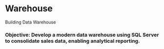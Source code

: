# Warehouse

Building Data Warehouse

### Objective: Develop a modern data warehouse using SQL Server to consolidate sales data, enabling analytical reporting.
